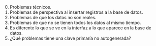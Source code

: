 0. Problemas técnicos.
1. Problemas de perspectiva al insertar registros a la base de datos.
2. Problemas de que los datos no son reales.
3. Problemas de que no se tienen todos los datos al mismo tiempo.
4. Es diferente lo que se ve en la interfaz a lo que aparece en la base de datos.
5. ¿Qué problemas tiene una clave primaría no autogenerada?
